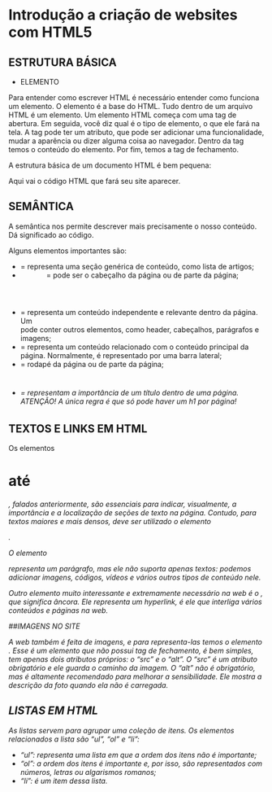 # Introdução a criação de websites com HTML5

## ESTRUTURA BÁSICA

 - ELEMENTO
 
Para entender como escrever HTML é necessário entender como funciona um elemento. 
O elemento é a base do HTML. Tudo dentro de um arquivo HTML é um elemento. 
Um elemento HTML começa com uma tag de abertura. Em seguida, você diz qual é o tipo de elemento, o que ele fará na tela. 
A tag pode ter um atributo, que pode ser adicionar uma funcionalidade, mudar a aparência ou dizer alguma coisa ao navegador. 
Dentro da tag temos o conteúdo do elemento. Por fim, temos a tag de fechamento.

A estrutura básica de um documento HTML é bem pequena:

<!DOCTYPE html>
<html lang="pt-br">
  <head>
    <title>Título da página</title>
    <meta charset="utf-8">
  </head>
  <body>
    Aqui vai o código HTML que fará seu site aparecer.
  </body>
</html>

## SEMÂNTICA

A semântica nos permite descrever mais precisamente o nosso conteúdo. Dá significado ao código.

Alguns elementos importantes são:

 - <section> = representa uma seção genérica de conteúdo, como lista de artigos;

 - <header> = pode ser o cabeçalho da página ou de parte da página;

 - <article> = representa um conteúdo independente e relevante dentro da página. Um <article> pode conter outros elementos, como header, cabeçalhos, parágrafos e imagens;

 - <aside> = representa um conteúdo relacionado com o conteúdo principal da página. Normalmente, é representado por uma barra lateral;

 - <footer> = rodapé da página ou de parte da página;

 - <h1><h6> = representam a importância de um título dentro de uma página.  ATENÇÃO! A única regra é que só pode haver um h1 por página!

## TEXTOS E LINKS EM HTML

Os elementos <h1> até <h6>, falados anteriormente, são essenciais para indicar, visualmente, a importância e a localização de seções de texto na página. 
Contudo, para textos maiores e mais densos, deve ser utilizado o elemento <p>.

O elemento <p> representa um parágrafo, mas ele não suporta apenas textos: podemos adicionar imagens, códigos, vídeos e vários outros tipos de conteúdo nele.

Outro elemento muito interessante e extremamente necessário na web é o <a>, que significa âncora. 
Ele representa um hyperlink, é ele que interliga vários conteúdos e páginas na web. 

##IMAGENS NO SITE

A web também é feita de imagens, e para representa-las temos o elemento <img>. 
Esse é um elemento que não possui tag de fechamento, é bem simples, tem apenas dois atributos próprios: o “src” e o “alt”.
O “src” é um atributo obrigatório e ele guarda o caminho da imagem. 
O “alt” não é obrigatório, mas é altamente recomendado para melhorar a sensibilidade. Ele mostra a descrição da foto quando ela não é carregada.

## LISTAS EM HTML

As listas servem para agrupar uma coleção de itens. Os elementos relacionados a lista são “ul”, “ol” e “li”:

 - “ul”: representa uma lista em que a ordem dos itens não é importante;
 - “ol”: a ordem dos itens é importante e, por isso, são representados com números, letras ou algarismos romanos;
 - “li”: é um item dessa lista.
 
 